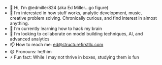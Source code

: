 - 👋 Hi, I’m @edmiller824 (aka Ed Miller...go figure)
- 👀 I’m interested in how stuff works, analytic development, music, creative problem solving. Chronically curious, and find interest in almost anything.
- 🌱 I’m currently learning how to hack my brain
- 💞️ I’m looking to collaborate on model building techniques, AI, and advanced analytics
- 📫 How to reach me: ed@structurefirstllc.com
- 😄 Pronouns: he/him
- ⚡ Fun fact: While I may not thrive in boxes, studying them is fun

<!---
edmiller824/edmiller824 is a ✨ special ✨ repository because its `README.md` (this file) appears on your GitHub profile.
You can click the Preview link to take a look at your changes.
--->
